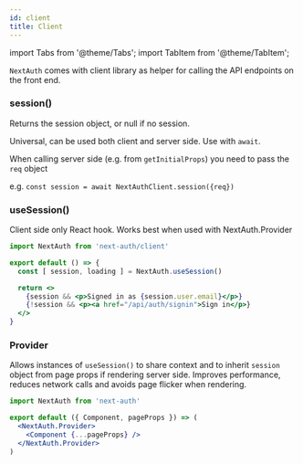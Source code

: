 ```yaml
---
id: client
title: Client
---
```


import Tabs from '@theme/Tabs';
import TabItem from '@theme/TabItem';

`NextAuth` comes with client library as helper for calling the API endpoints on the front end.

### session()

Returns the session object, or null if no session.

Universal, can be used both client and server side. Use with `await`.

When calling server side (e.g. from `getInitialProps`) you need to pass the `req` object

e.g. `const session = await NextAuthClient.session({req})`

### useSession()

Client side only React hook. Works best when used with NextAuth.Provider

```jsx
import NextAuth from 'next-auth/client'

export default () => {
  const [ session, loading ] = NextAuth.useSession()

  return <>
    {session && <p>Signed in as {session.user.email}</p>}
    {!session && <p><a href="/api/auth/signin">Sign in</p>}
  </>
}
```
### Provider

Allows instances of `useSession()` to share context and to inherit `session` object from page props if rendering server side. Improves performance, reduces network calls and avoids page flicker when rendering.

```jsx title="/pages/_app_.js"
import NextAuth from 'next-auth'

export default ({ Component, pageProps }) => (
  <NextAuth.Provider>
    <Component {...pageProps} />
  </NextAuth.Provider>
)
```
